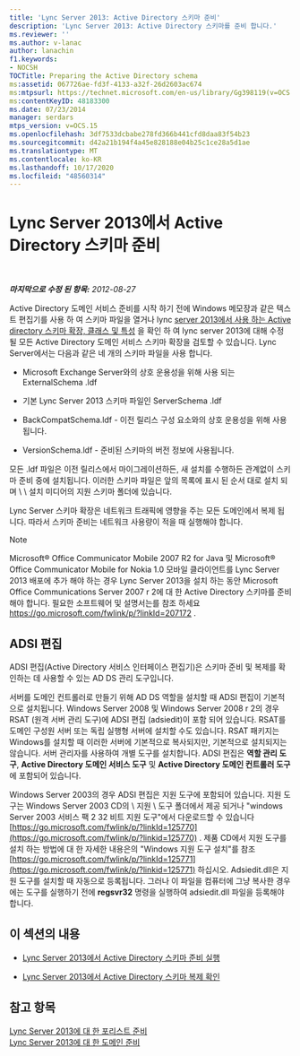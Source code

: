 ```yaml
---
title: 'Lync Server 2013: Active Directory 스키마 준비'
description: 'Lync Server 2013: Active Directory 스키마를 준비 합니다.'
ms.reviewer: ''
ms.author: v-lanac
author: lanachin
f1.keywords:
- NOCSH
TOCTitle: Preparing the Active Directory schema
ms:assetid: 067726ae-fd3f-4133-a32f-26d2603ac674
ms:mtpsurl: https://technet.microsoft.com/en-us/library/Gg398119(v=OCS.15)
ms:contentKeyID: 48183300
ms.date: 07/23/2014
manager: serdars
mtps_version: v=OCS.15
ms.openlocfilehash: 3df7533dcbabe278fd366b441cfd8daa83f54b23
ms.sourcegitcommit: d42a21b194f4a45e828188e04b25c1ce28a5d1ae
ms.translationtype: MT
ms.contentlocale: ko-KR
ms.lasthandoff: 10/17/2020
ms.locfileid: "48560314"
---
```

# <a name="preparing-the-active-directory-schema-in-lync-server-2013"></a>Lync Server 2013에서 Active Directory 스키마 준비

<div data-xmlns="http://www.w3.org/1999/xhtml">

<div class="topic" data-xmlns="http://www.w3.org/1999/xhtml" data-msxsl="urn:schemas-microsoft-com:xslt" data-cs="https://msdn.microsoft.com/">

<div data-asp="https://msdn2.microsoft.com/asp">



</div>

<div id="mainSection">

<div id="mainBody">

<span> </span>

_**마지막으로 수정 된 항목:** 2012-08-27_

Active Directory 도메인 서비스 준비를 시작 하기 전에 Windows 메모장과 같은 텍스트 편집기를 사용 하 여 스키마 파일을 열거나 lync [server 2013에서 사용 하는 Active directory 스키마 확장, 클래스 및 특성](lync-server-2013-active-directory-schema-extensions-classes-and-attributes-used-by-lync-server.md) 을 확인 하 여 lync server 2013에 대해 수정 될 모든 Active Directory 도메인 서비스 스키마 확장을 검토할 수 있습니다. Lync Server에서는 다음과 같은 네 개의 스키마 파일을 사용 합니다.

  - Microsoft Exchange Server와의 상호 운용성을 위해 사용 되는 ExternalSchema .ldf

  - 기본 Lync Server 2013 스키마 파일인 ServerSchema .ldf

  - BackCompatSchema.ldf - 이전 릴리스 구성 요소와의 상호 운용성을 위해 사용됩니다.

  - VersionSchema.ldf - 준비된 스키마의 버전 정보에 사용됩니다.

모든 .ldf 파일은 이전 릴리스에서 마이그레이션하든, 새 설치를 수행하든 관계없이 스키마 준비 중에 설치됩니다. 이러한 스키마 파일은 앞의 목록에 표시 된 순서 대로 설치 되며 \\ \\ 설치 미디어의 지원 스키마 폴더에 있습니다.

Lync Server 스키마 확장은 네트워크 트래픽에 영향을 주는 모든 도메인에서 복제 됩니다. 따라서 스키마 준비는 네트워크 사용량이 적을 때 실행해야 합니다.

<div>


> [!NOTE]  
> Microsoft® Office Communicator Mobile 2007 R2 for Java 및 Microsoft® Office Communicator Mobile for Nokia 1.0 모바일 클라이언트를 Lync Server 2013 배포에 추가 해야 하는 경우 Lync Server 2013을 설치 하는 동안 Microsoft Office Communications Server 2007 r 2에 대 한 Active Directory 스키마를 준비 해야 합니다. 필요한 소프트웨어 및 설명서는를 참조 하세요 <A href="https://go.microsoft.com/fwlink/p/?linkid=207172">https://go.microsoft.com/fwlink/p/?linkId=207172</A> .



</div>

<div>

## <a name="adsi-edit"></a>ADSI 편집

ADSI 편집(Active Directory 서비스 인터페이스 편집기)은 스키마 준비 및 복제를 확인하는 데 사용할 수 있는 AD DS 관리 도구입니다.

서버를 도메인 컨트롤러로 만들기 위해 AD DS 역할을 설치할 때 ADSI 편집이 기본적으로 설치됩니다. Windows Server 2008 및 Windows Server 2008 r 2의 경우 RSAT (원격 서버 관리 도구)에 ADSI 편집 (adsiedit)이 포함 되어 있습니다. RSAT를 도메인 구성원 서버 또는 독립 실행형 서버에 설치할 수도 있습니다. RSAT 패키지는 Windows를 설치할 때 이러한 서버에 기본적으로 복사되지만, 기본적으로 설치되지는 않습니다. 서버 관리자를 사용하여 개별 도구를 설치합니다. ADSI 편집은 **역할 관리 도구**, **Active Directory 도메인 서비스 도구** 및 **Active Directory 도메인 컨트롤러 도구**에 포함되어 있습니다.

Windows Server 2003의 경우 ADSI 편집은 지원 도구에 포함되어 있습니다. 지원 도구는 Windows Server 2003 CD의 \\ 지원 \\ 도구 폴더에서 제공 되거나 "windows Server 2003 서비스 팩 2 32 비트 지원 도구"에서 다운로드할 수 있습니다 [https://go.microsoft.com/fwlink/p/?linkId=125770](https://go.microsoft.com/fwlink/p/?linkid=125770) . 제품 CD에서 지원 도구를 설치 하는 방법에 대 한 자세한 내용은의 "Windows 지원 도구 설치"를 참조 [https://go.microsoft.com/fwlink/p/?linkId=125771](https://go.microsoft.com/fwlink/p/?linkid=125771) 하십시오. Adsiedit.dll은 지원 도구를 설치할 때 자동으로 등록됩니다. 그러나 이 파일을 컴퓨터에 그냥 복사한 경우에는 도구를 실행하기 전에 **regsvr32** 명령을 실행하여 adsiedit.dll 파일을 등록해야 합니다.

</div>

<div>

## <a name="in-this-section"></a>이 섹션의 내용

  - [Lync Server 2013에서 Active Directory 스키마 준비 실행](lync-server-2013-running-schema-preparation.md)

  - [Lync Server 2013에서 Active Directory 스키마 복제 확인](lync-server-2013-verifying-schema-replication.md)

</div>

<div>

## <a name="see-also"></a>참고 항목


[Lync Server 2013에 대 한 포리스트 준비](lync-server-2013-preparing-the-forest.md)  
[Lync Server 2013에 대 한 도메인 준비](lync-server-2013-preparing-domains.md)  
  

</div>

</div>

<span> </span>

</div>

</div>

</div>

